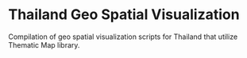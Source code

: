 # Thailand Geo Spatial Visualization

Compilation of geo spatial visualization scripts for Thailand that utilize Thematic Map library.
